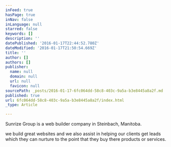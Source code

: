 ```yaml
---
inFeed: true
hasPage: true
inNav: false
inLanguage: null
starred: false
keywords: []
description: ''
datePublished: '2016-01-17T22:44:52.780Z'
dateModified: '2016-01-17T21:50:54.669Z'
title: ''
author: []
authors: []
publisher:
  name: null
  domain: null
  url: null
  favicon: null
sourcePath: _posts/2016-01-17-6fc064dd-58c8-403c-9a5a-b3e8445a8a2f.md
published: true
url: 6fc064dd-58c8-403c-9a5a-b3e8445a8a2f/index.html
_type: Article

---
```

Sunrize Group is a web builder company in Steinbach, Manitoba.

we build great websites and we also assist in helping our clients get leads which they can nurture to the point that they buy there products or services.